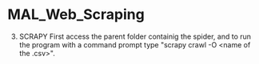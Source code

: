 # MAL_Web_Scraping


3. SCRAPY
First access the parent folder containig the spider, and to run the program with a command prompt type "scrapy crawl <spider name> -O <name of the .csv>". 
